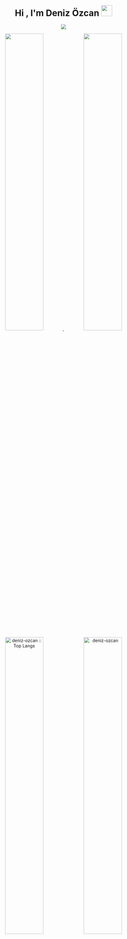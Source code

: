 <h1 align="center">Hi , I'm Deniz Özcan <img src="https://media.giphy.com/media/hvRJCLFzcasrR4ia7z/giphy.gif" width="35"></h1>
<p align="center">
<a href="https://github.com/DenverCoder1/readme-typing-svg"><img src="https://readme-typing-svg.herokuapp.com?lines=Computer+Engineering+Student;Competitive+Programmer;Python+Conqueror;DS%20|%20Algorithms%20|%20OOP%20;Specialist%20on%20Codeforces;Self%202%20taught%20coder;Always%20learning%20new%20things&center=true&width=500&height=50"></a>
</p>

<p align="center">
<a href="https://github.com/deniz-ozcan/">
<img width="49.5%" src="https://github-readme-stats.vercel.app/api?username=deniz-ozcan&show_icons=true&theme=gruvbox&hide_border=true" />
<img width="49.5%" src="https://github-readme-streak-stats.herokuapp.com/?user=deniz-ozcan&theme=gruvbox&hide_border=true" />
</a>
</p>
<p align="center">
<a href="https://github.com/deniz-ozcan/">
<img  width="49.5%" src="https://github-readme-stats.vercel.app/api/top-langs/?username=deniz-ozcan&langs_count=6&theme=gruvbox&layout=compact&hide_border=true" alt="deniz-ozcan :: Top Langs" /></a>
<a href="https://github.com/deniz-ozcan/">
<img  width="49.5%" src="https://github-profile-trophy.vercel.app/?username=deniz-ozcan&layout=compact&column=3&margin-w=15&margin-h=15&no-bg=true&no-frame=true&theme=gruvbox" alt="deniz-ozcan" /></a>
</p>
<p align="center">

<a href="https://github.com/deniz-ozcan"><img alt="deniz-ozcan's Activity Graph" src="https://activity-graph.herokuapp.com/graph?username=deniz-ozcan&custom_title=Deniz%20Ozcan's%20Contribution%20Graph&theme=gruvbox" /></a>
</p>

<p align="center">
<h2 align="center" > 🛠️ My Skills </h2>
</p>

<p align="center">
<a href= https://github.com/Aditya664?tab=repositories&q=&type=&language=python&sort= > <img width ='32px' src ='https://raw.githubusercontent.com/rahulbanerjee26/githubAboutMeGenerator/main/icons/python.svg'> </a>

</p>

<p align="center"> 
<a href="https://www.w3.org/html/" target="_blank"> 
<img alt="HTML" src="https://img.shields.io/badge/HTML5%20-%23E34F26.svg?style=plastic&logo=html5&logoColor=white">
</a>   
<a href="https://www.w3schools.com/css/" target="_blank">
<img alt="CSS" src="https://img.shields.io/badge/CSS%20-%231572B6.svg?style=plastic&logo=css3&logoColor=white">
</a> 
</p>

<p align="center">
<h2 align="center"> 📊  Software & Tools </h2>
</p>
<p align="center">
<a href="#"><img alt="Git" src="https://img.shields.io/badge/Git%20-%23F05033.svg?style=plastic&logo=git&logoColor=white"></a>
<a href="#"><img alt="GitHub" src="https://img.shields.io/badge/github-%23181717.svg?style=plastic&logo=github&logoColor=white"></a>
<a href="#"><img alt="Google Sheets" src="https://img.shields.io/badge/Google%20Sheets%20-%2334A853.svg?style=plastic&logo=google%20sheets&logoColor=white"></a>
<a href="#"><img alt="Mark Down" src="https://img.shields.io/badge/Markdown-000000?style=plastic&logo=markdown&logoColor=white"></a>
<a href="#"><img alt="Stack Overflow" src="https://img.shields.io/badge/-Stack%20Overflow-FE7A16?style=plastic&logo=stack-overflow&logoColor=white"></a>
<a href="#"><img alt="Geekf For Geeks" src="https://img.shields.io/badge/geeksforgeeks-%230F9D58.svg?style=plastic&logo=geeksforgeeks&logoColor=white"></a>
<a href="#"><img alt="JSON" img src="https://img.shields.io/badge/json-%23000000.svg?style=plastic&logo=json&logoColor=white"></a>
<a href="#"><img alt="OpenGL" src="https://img.shields.io/badge/opengl-%235586A4.svg?style=plastic&logo=opengl&logoColor=white"></a>
<a href="#"><img alt="Selenium" src="https://img.shields.io/badge/selenium-%2343B02A.svg?&style=plastic&logo=selenium&logoColor=white"></a>
</p>

<p align="center">
<h2 align="center"> 📊  Connect with me </h2>
</p>
<p align="center">
<a href="mailto:8saudade3327@gmail.com"><img img src="https://img.shields.io/badge/gmail-%23EA4335.svg?style=plastic&logo=gmail&logoColor=white" alt="Gmail"/></a>
<a href="https://wa.me/05373775009"><img src="https://img.shields.io/badge/whatsapp-%2325D366.svg?style=plastic&logo=whatsapp&logoColor=white" alt="Whatsapp"/></a>
<a href="https://www.linkedin.com/in/deniz-özcan-4aa4a8162/"><img src="https://img.shields.io/badge/linkedin-%230A66C2.svg?style=plastic&logo=linkedin&logoColor=white" alt="LinkedIn"/></a>
</p>
<p align="center">
<img src="https://readme-jokes.vercel.app/api" alt="Jokes Card" />
</p>
